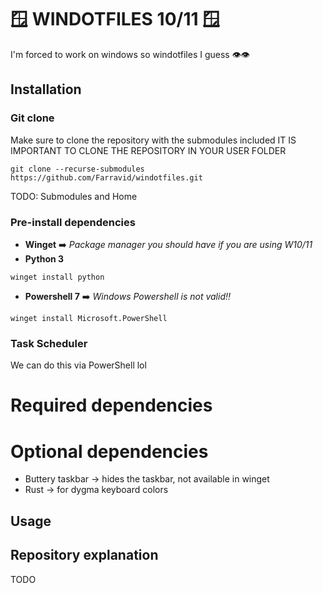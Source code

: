 # 🪟 WINDOTFILES 10/11 🪟
I'm forced to work on windows so windotfiles I guess 👁️👁️

## Installation

### Git clone
Make sure to clone the repository with the submodules included
IT IS IMPORTANT TO CLONE THE REPOSITORY IN YOUR USER FOLDER
```shell
git clone --recurse-submodules https://github.com/Farravid/windotfiles.git
```
TODO: Submodules and Home

### Pre-install dependencies
- **Winget** ➡️ _Package manager you should have if you are using W10/11_
- **Python 3**
```shell
winget install python
```
- **Powershell 7** ➡️ _Windows Powershell is not valid‼️_
```shell
winget install Microsoft.PowerShell
```

### Task Scheduler
We can do this via PowerShell lol

# Required dependencies

# Optional dependencies
- Buttery taskbar -> hides the taskbar, not available in winget
- Rust -> for dygma keyboard colors

## Usage

## Repository explanation
TODO



